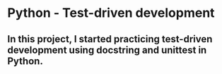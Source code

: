 # Python - Test-driven development

## In this project, I started practicing test-driven development using docstring and unittest in Python.
